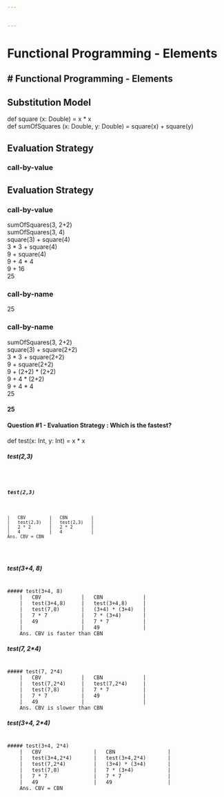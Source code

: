 ```yaml
---


---
```


<h1 id="functional-programming---elements">Functional Programming - Elements</h1>
<h2 id="substitution-model"># Functional Programming - Elements

## Substitution Model</h2>
<p>

def square (x: Double) = x * x<br>
def sumOfSquares (x: Double, y: Double) = square(x) + square(y)</p>
<h2 id="evaluation-strategy">Evaluation Strategy</h2>
<h3 id="call-by-value">call-by-value</h3>
<p>

## Evaluation Strategy

### call-by-value
sumOfSquares(3, 2+2)<br>
sumOfSquares(3, 4)<br>
square(3) + square(4)<br>
3 * 3 + square(4)<br>
9 + square(4)<br>
9 + 4 * 4<br>
9 + 16<br>
25</p>
<h3 id="call-by-name">call-by-name</h3>
<p>
25


### call-by-name
sumOfSquares(3, 2+2)<br>
square(3) + square(2+2)<br>
3 * 3 + square(2+2)<br>
9 + square(2+2)<br>
9 + (2+2) * (2+2)<br>
9 + 4 * (2+2)<br>
9 + 4 * 4<br>
25</p>
<h4 id="question-1---evaluation-strategy--which-is-the-fastest">
25

#### Question #1 - Evaluation Strategy : Which is the fastest?</h4>
<p>
def test(x: Int, y: Int) = x * x</p>
<h5 id="test23">test(2,3)</h5>
<pre><code>

##### test(2,3)
	|	CBV			|	CBN			|
	|	test(2,3)	|	test(2,3)	|
	|	2 * 2		|	2 * 2		|
	|	4			|	4			|
	Ans. CBV = CBN
</code></pre>
<h5 id="test34-8">test(3+4, 8)</h5>
<pre><code>
##### test(3+4, 8)
	|	CBV				|	CBN				|
	|	test(3+4,8)		|	test(3+4,8)		|
	|	test(7,8)		|	(3+4) * (3+4)	|
	|	7 * 7			|	7 * (3+4)		|
	|	49				|	7 * 7			|
	|					|	49				|
	Ans. CBV is faster than CBN
</code></pre>
<h5 id="test7-24">test(7, 2*4)</h5>
<pre><code>	
##### test(7, 2*4)
	|	CBV				|	CBN				|
	|	test(7,2*4)		|	test(7,2*4)		|
	|	test(7,8)		|	7 * 7			|
	|	7 * 7			|	49				|
	|	49				|					|
	Ans. CBV is slower than CBN
</code></pre>
<h5 id="test34-24">test(3+4, 2*4)</h5>
<pre><code>
##### test(3+4, 2*4)
	|	CBV					|	CBN					|
	|	test(3+4,2*4)		|	test(3+4,2*4)		|
	|	test(7,2*4)			|	(3+4) * (3+4)		|
	|	test(7,8)			|	7 * (3+4)			|
	|	7 * 7				|	7 * 7				|
	|	49					|	49					|
	Ans. CBV = CBN	
</code></pre>


<!--stackedit_data:
eyJoaXN0b3J5IjpbLTEyMjgyNDk4NTVdfQ==
-->
